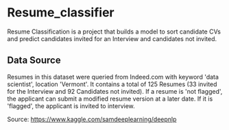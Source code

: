 # Resume_classifier
Resume Classification  is a project that builds a model to sort candidate CVs and predict candidates invited for an Interview and candidates not invited. 

## Data Source
Resumes in this dataset were queried from Indeed.com with keyword 'data scientist', location 'Vermont'. It contains a total of 125 Resumes (33 invited for the Interview and 92 Candidates not invited). If a resume is 'not flagged', the applicant can submit a modified resume version at a later date. If it is 'flagged', the applicant is invited to interview.

Source:  https://www.kaggle.com/samdeeplearning/deepnlp
